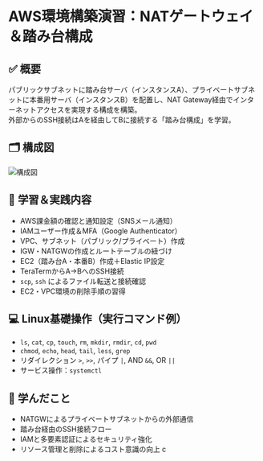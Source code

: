 # AWS環境構築演習：NATゲートウェイ＆踏み台構成

## ✅ 概要
パブリックサブネットに踏み台サーバ（インスタンスA）、プライベートサブネットに本番用サーバ（インスタンスB）を配置し、NAT Gateway経由でインターネットアクセスを実現する構成を構築。  
外部からのSSH接続はAを経由してBに接続する「踏み台構成」を学習。

## 🗂️ 構成図
![構成図](./images/diagram.png)

## 🔨 学習＆実践内容
- AWS課金額の確認と通知設定（SNSメール通知）
- IAMユーザー作成＆MFA（Google Authenticator）
- VPC、サブネット（パブリック/プライベート）作成
- IGW・NATGWの作成とルートテーブルの紐づけ
- EC2（踏み台A・本番B）作成＋Elastic IP設定
- TeraTermからA→BへのSSH接続
- `scp`, `ssh` によるファイル転送と接続確認
- EC2・VPC環境の削除手順の習得

## 💻 Linux基礎操作（実行コマンド例）
- `ls`, `cat`, `cp`, `touch`, `rm`, `mkdir`, `rmdir`, `cd`, `pwd`
- `chmod`, `echo`, `head`, `tail`, `less`, `grep`
- リダイレクション `>`, `>>`, パイプ `|`, AND `&&`, OR `||`
- サービス操作：`systemctl`

## 📘 学んだこと
- NATGWによるプライベートサブネットからの外部通信
- 踏み台経由のSSH接続フロー
- IAMと多要素認証によるセキュリティ強化
- リソース管理と削除によるコスト意識の向上
c